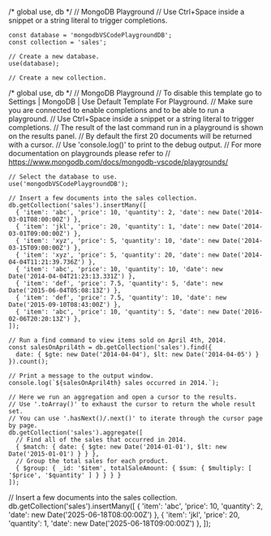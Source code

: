 
/* global use, db */
// MongoDB Playground
// Use Ctrl+Space inside a snippet or a string literal to trigger completions.

```
const database = 'mongodbVSCodePlaygroundDB';
const collection = 'sales';

// Create a new database.
use(database);

// Create a new collection.
```

/* global use, db */
// MongoDB Playground
// To disable this template go to Settings | MongoDB | Use Default Template For Playground.
// Make sure you are connected to enable completions and to be able to run a playground.
// Use Ctrl+Space inside a snippet or a string literal to trigger completions.
// The result of the last command run in a playground is shown on the results panel.
// By default the first 20 documents will be returned with a cursor.
// Use 'console.log()' to print to the debug output.
// For more documentation on playgrounds please refer to
// https://www.mongodb.com/docs/mongodb-vscode/playgrounds/

```
// Select the database to use.
use('mongodbVSCodePlaygroundDB');

// Insert a few documents into the sales collection.
db.getCollection('sales').insertMany([
  { 'item': 'abc', 'price': 10, 'quantity': 2, 'date': new Date('2014-03-01T08:00:00Z') },
  { 'item': 'jkl', 'price': 20, 'quantity': 1, 'date': new Date('2014-03-01T09:00:00Z') },
  { 'item': 'xyz', 'price': 5, 'quantity': 10, 'date': new Date('2014-03-15T09:00:00Z') },
  { 'item': 'xyz', 'price': 5, 'quantity': 20, 'date': new Date('2014-04-04T11:21:39.736Z') },
  { 'item': 'abc', 'price': 10, 'quantity': 10, 'date': new Date('2014-04-04T21:23:13.331Z') },
  { 'item': 'def', 'price': 7.5, 'quantity': 5, 'date': new Date('2015-06-04T05:08:13Z') },
  { 'item': 'def', 'price': 7.5, 'quantity': 10, 'date': new Date('2015-09-10T08:43:00Z') },
  { 'item': 'abc', 'price': 10, 'quantity': 5, 'date': new Date('2016-02-06T20:20:13Z') },
]);

// Run a find command to view items sold on April 4th, 2014.
const salesOnApril4th = db.getCollection('sales').find({
  date: { $gte: new Date('2014-04-04'), $lt: new Date('2014-04-05') }
}).count();

// Print a message to the output window.
console.log(`${salesOnApril4th} sales occurred in 2014.`);

// Here we run an aggregation and open a cursor to the results.
// Use '.toArray()' to exhaust the cursor to return the whole result set.
// You can use '.hasNext()/.next()' to iterate through the cursor page by page.
db.getCollection('sales').aggregate([
  // Find all of the sales that occurred in 2014.
  { $match: { date: { $gte: new Date('2014-01-01'), $lt: new Date('2015-01-01') } } },
  // Group the total sales for each product.
  { $group: { _id: '$item', totalSaleAmount: { $sum: { $multiply: [ '$price', '$quantity' ] } } } }
]);

```


// Insert a few documents into the sales collection.
db.getCollection('sales').insertMany([
  { 'item': 'abc', 'price': 10, 'quantity': 2, 'date': new Date('2025-06-18T08:00:00Z') },
  { 'item': 'jkl', 'price': 20, 'quantity': 1, 'date': new Date('2025-06-18T09:00:00Z') },
]);

